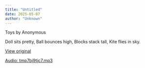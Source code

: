 ```yaml
---
title: "Untitled"
date: 2025-05-07
author: "Unknown"
---
```


Toys by Anonymous

Doll sits pretty,
Ball bounces high,
Blocks stack tall,
Kite flies in sky.

[View original](https://t.me/c/2696929880/151)


[Audio: tmp7bj9tjc7.mp3](files/tmp7bj9tjc7.mp3)